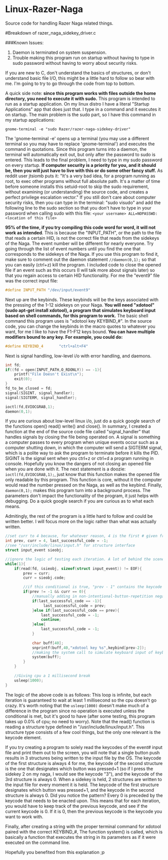 # Linux-Razer-Naga
Source code for handling Razer Naga related things. 



#Breakdown of razer_naga_sidekey_driver.c 

###Known Issues:
1. Daemon is terminated on system suspension.
2. Trouble making this program run on startup without having to type in sudo password without having to worry about security risks.

If you are new to C, don't understand the basics of structures, or don't understand basic file I/O, this might be a little hard to follow so bear with me. I'm going to try to go through the code from top to bottom.

A quick side note: **since this program works with files outside the home directory, you need to execute it with sudo.** This program is intended to run as a startup application. On my linux distro I have a literal "Startup Applications" app that does just that. I type in a command and it executes it on startup. The main problem is the sudo part, so I have this command in my startup applications: 
```
gnome-terminal -e "sudo Razer/razer-naga-sidekey-driver"
```
The 'gnome-terminal -e' opens up a terminal (you may use a different terminal so you may have to replace 'gnome-terminal') and executes the command in quotations. Since this program turns into a daemon, the terminal will automatically exit out, but only after the password to sudo is entered. This leads to the final problem, I need to type in my sudo password on every startup. **If computer security is a priority for you, and it should be, then you will just have to live with this or do some other fancy stuff.** As reddit user jtsiomb puts it: "It's a very bad idea, for a program running as root, to exec other programs without full absolute path. It's a matter of time before someone installs this setuid-root to skip the sudo requirement, without examining (or understanding) the source code, and creates a perfect privilege escalation vector." If you still don't care about computer security risks, then you can type in the terminal: "sudo visudo" and add the following line to the sudo section so that you don't have to type in your password when calling sudo with this file: ``` <your username> ALL=NOPASSWD: <location of this file> ```

**95% of the time, if you try compiling this code word for word, it will not work as intended**. This is because the "INPUT_PATH", or the path to the file that reads a certain HID, is not the correct file that reads from the sidekeys of the Naga. The event number will be different for nearly everyone. Try going through the list of event numbers until you find the one that corresponds to the sidekeys of the Naga. If you use this program to find it, make sure to comment out the daemon statement ```//daemon(0,1);``` so that you can easily (ctrl+z) kill the program. I included code to close the opened file if an event such as this occurs (I will talk more about signals later) so that you regain access to certain HID functionality. For me the "event9" file was the correct input file: 
```c
#define INPUT_PATH "/dev/input/event9"
```

Next up are the keybinds. These keybinds will be the keys associated with the pressing of the 1-12 sidekeys on your Naga. **You will need "xdotool" (sudo apt-get install xdotool), a program that simulates keyboard input based on shell commands, for this program to work.** The basic shell command this program uses is "xdotool key KEYBIND_#". In the source code, you can change the keybinds in the macro quotes to whatever you want, for me I like to have the F1-F12 keys bound. **You can have multiple modifiers bound to any key. For example, you could do:**
```c
#define KEYBIND_4       "ctrl+alt+F4"
```

Next is signal handling, low-level i/o with error handling, and daemons.
```c
int fd;
if((fd = open(INPUT_PATH,O_RDONLY)) == -1){
    printf("File Doesn't Exist\n");
    exit(0);
}
fd_to_be_closed = fd;
signal(SIGINT, signal_handler);
signal(SIGTERM, signal_handler);

ioctl(fd,EVIOCGRAB,1);
daemon(0,1);
```
If you are curious about low-level linux i/o, just do a quick google search of the functions open() read() write() and close(). In summary, I created a function at the end of the source code file called "signal_handler" that handles signals by closing the file being operated on. A signal is something a computer passes to every program when unique events occur such as a computer shutting down, in which the computer will send a SIGTERM signal, which is a polite way to ask the program to terminate before it kills the PID. SIGINT is the signal sent when you ctrl+z or ctrl+d a program running in console. Hopefully you know the dangers of not closing an opened file when you are done with it. The next statement is a doozie: ```ioctl(fd,EVIOCGRAB,1);```, just know that this function makes the opened file only readable by this program. This function is core, without it the computer would read the number pressed on the Naga, as well as the keybind. Finally, ```daemon(0,1);``` makes this program turn into a background process. The parameters don't impact the functionality of the program, it just helps with debugging. Do a quick google search if you are curious as to what each means.

Admitingly, the rest of the program is a little hard to follow and could be written better. I will focus more on the logic rather than what was actually written.
```c
//set curr to 4 because, for whatever reason, 4 is the first # given from keycode (doesn't have any relevance here)
int prev, curr = 4, last_successful_code = -1;
//see "/usr/include/linux/input.h" for structure interface
struct input_event sieobj;

//ignore the logic of testing each iteration. A lot of behind the scenes tweaking went in to make this work
while(1){
    if(read(fd, &sieobj, sizeof(struct input_event)) != EOF){
        prev = curr;
        curr = sieobj.code;

        //if this conditional is true, "prev - 1" contains the keycode to be enacted upon
        if(prev != -1 && curr == 0){
            //manually adding in non-intentional-button-repetition negation
            if(last_successful_code == -1){
                 last_successful_code = prev;
            }else if(last_successful_code == prev){
                last_successful_code = -1;
                continue;
            }else{
                last_successful_code = -1;
            }
            
            char buff[40];
            snprintf(buff,40,"xdotool key %s",keybind[prev-2]);
            //making the system call to simulate keyboard input of keybinds 
            system(buff);
        }
    }
    
    //Giving cpu a 1 millisecond break
    usleep(1000);
}
```
The logic of the above code is as follows: This loop is infinite, but each iteration is guaranteed to wait at least 1 millisecond so the cpu doesn't go crazy. It's worth noting that the ```usleep(1000)``` doesn't make much of a difference in the program since no operation is executed unless the conditional is met, but it's good to have (after some testing, this program takes up 0.0% of cpu; no need to worry). Note that the read() function is reading a structure type defined in "/usr/include/linux/input.h". This structure type consists of a few cool things, but the only one relevant is the keycode element. 

If you try creating a program to solely read the keycodes of the event# input file and print them out to the screen, you will note that a single button push results in 3 structures being written to the input file by the OS. The keycode of the first structure is always 4 for me, the keycode of the second structure is the one that designates which button was pressed+1 (so if I press the sidekey 2 on my naga, I would see the keycode "3"), and the keycode of the 3rd structure is always 0. When a sidekey is held, 2 structures are written to the input file for every moment it is held. The keycode of the first structure designates which button was pressed+1, and the keycode in the second structure is always 0. Did you notice the pattern? Every 0 is preceded by the keycode that needs to be enacted upon. This means that for each iteration, you would have to keep track of the previous keycode, and see if the current keycode is 0. If it is 0, then the previous keycode is the keycode you want to work with. 

Finally, after creating a string with the proper terminal command for xdotool paired with the correct KEYBIND_#, The function system() is called, which is basically a function that executes the string in its parameters as if it were executed on the command line.

Hopefully you benefited from this explanation ;p
